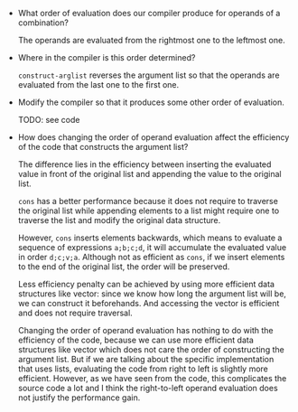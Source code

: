 * What order of evaluation does our compiler produce
for operands of a combination?

    The operands are evaluated from the rightmost one to the leftmost one.

* Where in the compiler is this order determined?

    `construct-arglist` reverses the argument list so that
    the operands are evaluated from the last one to the first one.

* Modify the compiler so that it produces some other order of evaluation.

    TODO: see code

* How does changing the order of operand evaluation
affect the efficiency of the code that constructs
the argument list?

    The difference lies in the efficiency between inserting
    the evaluated value in front of the original list
    and appending the value to the original list.

    `cons` has a better performance because it does not require
    to traverse the original list while appending elements to a list
    might require one to traverse the list and modify the original data structure.

    However, `cons` inserts elements backwards, which means to evaluate a sequence of
    expressions `a;b;c;d`, it will accumulate the evaluated value in order `d;c;v;a`.
    Although not as efficient as `cons`, if we insert elements to the end of the original list,
    the order will be preserved.

    Less efficiency penalty can be achieved by using more efficient data structures
    like vector: since we know how long the argument list will be, we can construct
    it beforehands. And accessing the vector is efficient and does not require traversal.

    Changing the order of operand evaluation has nothing to do with the efficiency of the code,
    because we can use more efficient data structures like vector which does not care the order of
    constructing the argument list. But if we are talking about the specific implementation that
    uses lists, evaluating the code from right to left is slightly more efficient.
    However, as we have seen from the code, this complicates the source code a lot and I think
    the right-to-left operand evaluation does not justify the performance gain.
